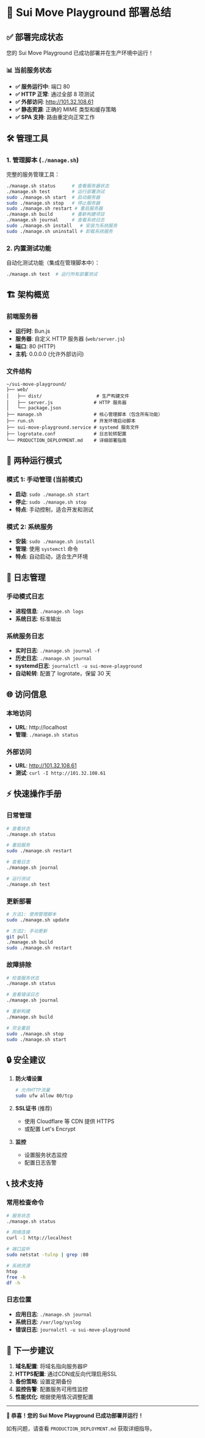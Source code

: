 # 🎉 Sui Move Playground 部署总结

## ✅ 部署完成状态

您的 Sui Move Playground 已成功部署并在生产环境中运行！

### 📊 当前服务状态
- **✅ 服务运行中**: 端口 80
- **✅ HTTP 正常**: 通过全部 8 项测试
- **✅ 外部访问**: http://101.32.108.61
- **✅ 静态资源**: 正确的 MIME 类型和缓存策略
- **✅ SPA 支持**: 路由重定向正常工作

## 🛠️ 管理工具

### 1. 管理脚本 (`./manage.sh`)
完整的服务管理工具：

```bash
./manage.sh status      # 查看服务器状态
./manage.sh test        # 运行部署测试
sudo ./manage.sh start  # 启动服务器
sudo ./manage.sh stop   # 停止服务器
sudo ./manage.sh restart # 重启服务器
./manage.sh build       # 重新构建项目
./manage.sh journal     # 查看系统日志
sudo ./manage.sh install   # 安装为系统服务
sudo ./manage.sh uninstall # 卸载系统服务
```

### 2. 内置测试功能
自动化测试功能（集成在管理脚本中）：

```bash
./manage.sh test  # 运行所有部署测试
```

## 🏗️ 架构概览

### 前端服务器
- **运行时**: Bun.js
- **服务器**: 自定义 HTTP 服务器 (`web/server.js`)
- **端口**: 80 (HTTP)
- **主机**: 0.0.0.0 (允许外部访问)

### 文件结构
```
~/sui-move-playground/
├── web/
│   ├── dist/                    # 生产构建文件
│   ├── server.js               # HTTP 服务器
│   └── package.json
├── manage.sh                   # 核心管理脚本（包含所有功能）
├── run.sh                      # 开发环境启动脚本
├── sui-move-playground.service # systemd 服务文件
├── logrotate.conf              # 日志轮转配置
└── PRODUCTION_DEPLOYMENT.md    # 详细部署指南
```

## 🔄 两种运行模式

### 模式 1: 手动管理 (当前模式)
- **启动**: `sudo ./manage.sh start`
- **停止**: `sudo ./manage.sh stop`
- **特点**: 手动控制，适合开发和测试

### 模式 2: 系统服务
- **安装**: `sudo ./manage.sh install`
- **管理**: 使用 `systemctl` 命令
- **特点**: 自动启动，适合生产环境

## 📝 日志管理

### 手动模式日志
- **进程信息**: `./manage.sh logs`
- **系统日志**: 标准输出

### 系统服务日志
- **实时日志**: `./manage.sh journal -f`
- **历史日志**: `./manage.sh journal`
- **systemd日志**: `journalctl -u sui-move-playground`
- **自动轮转**: 配置了 logrotate，保留 30 天

## 🌐 访问信息

### 本地访问
- **URL**: http://localhost
- **管理**: `./manage.sh status`

### 外部访问
- **URL**: http://101.32.108.61
- **测试**: `curl -I http://101.32.108.61`

## ⚡ 快速操作手册

### 日常管理
```bash
# 查看状态
./manage.sh status

# 重启服务
sudo ./manage.sh restart

# 查看日志
./manage.sh journal

# 运行测试
./manage.sh test
```

### 更新部署
```bash
# 方法1: 使用管理脚本
sudo ./manage.sh update

# 方法2: 手动更新
git pull
./manage.sh build
sudo ./manage.sh restart
```

### 故障排除
```bash
# 检查服务状态
./manage.sh status

# 查看错误日志
./manage.sh journal

# 重新构建
./manage.sh build

# 完全重启
sudo ./manage.sh stop
sudo ./manage.sh start
```

## 🔒 安全建议

1. **防火墙设置**
   ```bash
   # 允许HTTP流量
   sudo ufw allow 80/tcp
   ```

2. **SSL证书** (推荐)
   - 使用 Cloudflare 等 CDN 提供 HTTPS
   - 或配置 Let's Encrypt

3. **监控**
   - 设置服务状态监控
   - 配置日志告警

## 📞 技术支持

### 常用检查命令
```bash
# 服务状态
./manage.sh status

# 网络连接
curl -I http://localhost

# 端口监听
sudo netstat -tulnp | grep :80

# 系统资源
htop
free -h
df -h
```

### 日志位置
- **应用日志**: `./manage.sh journal`
- **系统日志**: `/var/log/syslog`
- **错误日志**: `journalctl -u sui-move-playground`

## 🎯 下一步建议

1. **域名配置**: 将域名指向服务器IP
2. **HTTPS配置**: 通过CDN或反向代理启用SSL
3. **备份策略**: 设置定期备份
4. **监控告警**: 配置服务可用性监控
5. **性能优化**: 根据使用情况调整配置

---

**🎉 恭喜！您的 Sui Move Playground 已成功部署并运行！**

如有问题，请查看 `PRODUCTION_DEPLOYMENT.md` 获取详细指导。 
